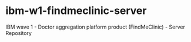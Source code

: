# ibm-w1-findmeclinic-server
IBM wave 1 - Doctor aggregation platform product (FindMeClinic) - Server Repository
